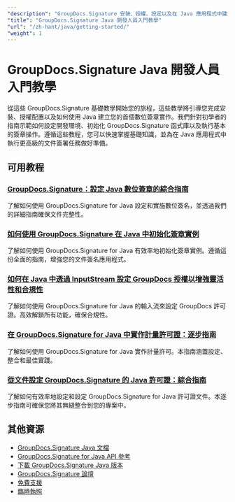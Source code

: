 ```yaml
---
"description": "GroupDocs.Signature 安裝、授權、設定以及在 Java 應用程式中建立您的第一個簽名專案的逐步教學。"
"title": "GroupDocs.Signature Java 開發人員入門教學"
"url": "/zh-hant/java/getting-started/"
"weight": 1
---
```


# GroupDocs.Signature Java 開發人員入門教學

從這些 GroupDocs.Signature 基礎教學開始您的旅程，這些教學將引導您完成安裝、授權配置以及如何使用 Java 建立您的首個數位簽章實作。我們針對初學者的指南示範如何設定開發環境、初始化 GroupDocs.Signature 函式庫以及執行基本的簽章操作。遵循這些教程，您可以快速掌握基礎知識，並為在 Java 應用程式中執行更高級的文件簽署任務做好準備。

## 可用教程

### [GroupDocs.Signature：設定 Java 數位簽章的綜合指南](./groupdocs-signature-java-digital-setup-guide/)
了解如何使用 GroupDocs.Signature for Java 設定和實施數位簽名，並透過我們的詳細指南確保文件完整性。

### [如何使用 GroupDocs.Signature 在 Java 中初始化簽章實例](./initialize-signature-java-groupdocs/)
了解如何使用 GroupDocs.Signature for Java 有效率地初始化簽章實例。遵循這份全面的指南，增強您的文件簽名應用程式。

### [如何在 Java 中透過 InputStream 設定 GroupDocs 授權以增強靈活性和合規性](./set-groupdocs-license-java-input-stream/)
了解如何使用 GroupDocs.Signature for Java 的輸入流來設定 GroupDocs 許可證。高效解鎖所有功能，確保合規性。

### [在 GroupDocs.Signature for Java 中實作計量許可證：逐步指南](./implement-metered-license-groupdocs-signature-java/)
了解如何使用 GroupDocs.Signature for Java 實作計量許可。本指南涵蓋設定、整合和最佳實踐。

### [從文件設定 GroupDocs.Signature 的 Java 許可證：綜合指南](./set-groupdocs-signature-java-license-from-file/)
了解如何有效率地設定和設定 GroupDocs.Signature for Java 許可證文件。本逐步指南可確保您將其無縫整合到您的專案中。

## 其他資源

- [GroupDocs.Signature Java 文檔](https://docs.groupdocs.com/signature/java/)
- [GroupDocs.Signature for Java API 參考](https://reference.groupdocs.com/signature/java/)
- [下載 GroupDocs.Signature Java 版本](https://releases.groupdocs.com/signature/java/)
- [GroupDocs.Signature 論壇](https://forum.groupdocs.com/c/signature)
- [免費支援](https://forum.groupdocs.com/)
- [臨時執照](https://purchase.groupdocs.com/temporary-license/)